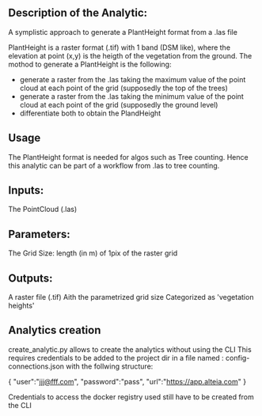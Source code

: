## Description of the Analytic:

A symplistic approach to generate a PlantHeight format from a .las file

PlantHeight is a raster format (.tif) with 1 band (DSM like), where the elevation at point (x,y) is the heigth of the vegetation from the ground.
The mothod to generate a PlantHeight is the following:
- generate a raster from the .las taking the maximum value of the point cloud at each point of the grid (supposedly the top of the trees)
- generate a raster from the .las taking the minimum value of the point cloud at each point of the grid (supposedly the ground level)
- differentiate both to obtain the PlandHeight


## Usage

The PlantHeight format is needed for algos such as Tree counting.
Hence this analytic can be part of a workflow from .las to tree counting.


## Inputs:

The PointCloud (.las) 


## Parameters:

The Grid Size: length (in m) of 1pix of the raster grid


## Outputs:

A raster file (.tif)
Aith the parametrized grid size
Categorized as 'vegetation heights'


## Analytics creation

create_analytic.py allows to create the analytics without using the CLI
This requires credentials to be added to the project dir in a file named : config-connections.json
with the follwing structure:

{
	"user":"jjj@fff.com",
	"password":"pass",
	"url":"https://app.alteia.com"
}

Credentials to access the docker registry used still have to be created from the CLI

